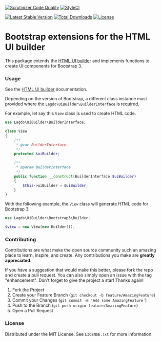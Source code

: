 [![Scrutinizer Code Quality](https://scrutinizer-ci.com/g/lagdo/ui-builder-bootstrap3/badges/quality-score.png?b=main)](https://scrutinizer-ci.com/g/lagdo/ui-builder-bootstrap3/?branch=main)
[![StyleCI](https://styleci.io/repos/449480114/shield?branch=main)](https://styleci.io/repos/449480114)

[![Latest Stable Version](https://poser.pugx.org/lagdo/ui-builder-bootstrap3/v/stable)](https://packagist.org/packages/lagdo/ui-builder-bootstrap3)
[![Total Downloads](https://poser.pugx.org/lagdo/ui-builder-bootstrap3/downloads)](https://packagist.org/packages/lagdo/ui-builder-bootstrap3)
[![License](https://poser.pugx.org/lagdo/ui-builder-bootstrap3/license)](https://packagist.org/packages/lagdo/ui-builder-bootstrap3)

Bootstrap extensions for the HTML UI builder
============================================

This package extends the [HTML UI builder](https://github.com/lagdo/ui-builder) and implements functions to create UI components for Bootstrap 3.

### Usage

See the [HTML UI builder](https://github.com/lagdo/ui-builder) documentation.

Depending on the version of Bootstrap, a different class instance must provided where the `Lagdo\UiBuilder\BuilderInterface` is required.

For example, let say this `View` class is used to create HTML code.
```php
use Lagdo\UiBuilder\BuilderInterface;

class View
{
    /**
     * @var BuilderInterface
     */
    protected $uiBuilder;

    /**
     * @param BuilderInterface
     */
    public function __construct(BuilderInterface $uiBuilder)
    {
        $this->uiBuilder = $uiBuilder;
    }
}
```

With the following example, the `View` class will generate HTML code for Bootstrap 3.
```php
use Lagdo\UiBuilder\Bootstrap3\Builder;

$view = new View(new Builder());
```

### Contributing

Contributions are what make the open source community such an amazing place to learn, inspire, and create. Any contributions you make are **greatly appreciated**.

If you have a suggestion that would make this better, please fork the repo and create a pull request. You can also simply open an issue with the tag "enhancement".
Don't forget to give the project a star! Thanks again!

1. Fork the Project
2. Create your Feature Branch (`git checkout -b feature/AmazingFeature`)
3. Commit your Changes (`git commit -m 'Add some AmazingFeature'`)
4. Push to the Branch (`git push origin feature/AmazingFeature`)
5. Open a Pull Request

### License

Distributed under the MIT License. See `LICENSE.txt` for more information.
